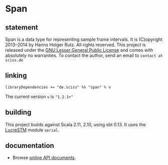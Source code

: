 # Span

## statement

Span is a data type for representing sample frame intervals. It is (C)opyright 2013&ndash;2014 by Hanns Holger Rutz. All rights reserved. This project is released under the [GNU Lesser General Public License](https://raw.github.com/Sciss/Span/master/LICENSE) and comes with absolutely no warranties. To contact the author, send an email to `contact at sciss.de`

## linking

    libraryDependencies += "de.sciss" %% "span" % v

The current version `v` is `"1.2.1+"`

## building

This project builds against Scala 2.11, 2.10, using sbt 0.13. It uses the [LucreSTM](https://www.github.com/Sciss/LucreSTM) module `serial`.

## documentation

 - Browse [online API documents](http://sciss.github.io/Span/latest/api/).
